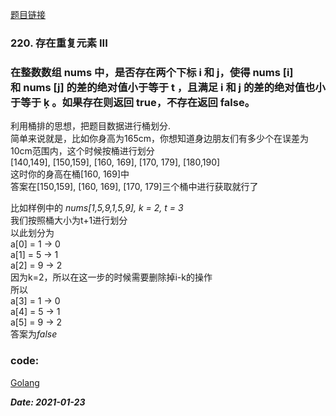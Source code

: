 [题目链接](https://leetcode-cn.com/problems/contains-duplicate-iii/)
    
### 220. 存在重复元素 III
### 在整数数组 nums 中，是否存在两个下标 i 和 j，使得 nums [i] 和 nums [j] 的差的绝对值小于等于 t ，且满足 i 和 j 的差的绝对值也小于等于 ķ 。如果存在则返回 true，不存在返回 false。

利用桶排的思想，把题目数据进行桶划分.  
简单来说就是，比如你身高为165cm，你想知道身边朋友们有多少个在误差为10cm范围内，这个时候按桶进行划分  
[140,149], [150,159], [160, 169], [170, 179], [180,190]  
这时你的身高在桶[160, 169]中  
答案在[150,159], [160, 169], [170, 179]三个桶中进行获取就行了  

比如样例中的 *nums[1,5,9,1,5,9], k = 2, t = 3*  
我们按照桶大小为t+1进行划分  
以此划分为  
a[0] = 1 -> 0  
a[1] = 5 -> 1  
a[2] = 9 -> 2  
因为k=2，所以在这一步的时候需要删除掉i-k的操作  
所以  
a[3] = 1 -> 0  
a[4] = 5 -> 1  
a[5] = 9 -> 2  
答案为*false*

### code:
[Golang](https://github.com/Archangel59/LeetCode/blob/main/220/220.go)  

***Date: 2021-01-23***